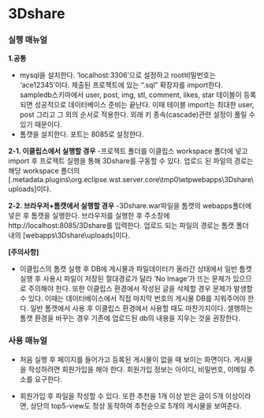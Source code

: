 # 3Dshare

### 실행 매뉴얼

**1.공통**
-	 mysql을 설치한다. ‘localhost:3306’으로 설정하고 root비밀번호는 ‘ace12345’이다. 제출된 프로젝트에 있는 “.sql” 확장자를 import한다. sampledb스키마에서 user, post, img, stl, comment, likes, star 테이블이 등록되면 성공적으로 데이터베이스 준비는 끝난다. 이때 테이블 import는 최대한 user, post 그리고 그 외의 순서로 적용한다. 외래 키 종속(cascade)관련 설정이 풀릴 수 있기 때문이다.
-	 톰캣을 설치한다. 포트는 8085로 설정한다.

**2-1.	이클립스에서 실행할 경우**
-프로젝트 폴더를 이클립스 workspace 폴더에 넣고 import 후 프로젝트 실행을 통해 3Dshare를 구동할 수 있다. 업로드 된 파일의 경로는 해당 workspace 폴더의 [.metadata\.plugins\org.eclipse.wst.server.core\tmp0\wtpwebapps\3Dshare\uploads]이다.

**2-2.	브라우저+톰캣에서 실행할 경우**
-3Dshare.war파일을 톰캣의 webapps폴더에 넣은 후 톰캣을 실행한다.
브라우저를 실행한 후 주소창에 http://localhost:8085/3Dshare를 입력한다. 업로드 되는 파일의 경로는 톰캣 폴더 내의 [webapps\3Dshare\uploads]이다.

**[주의사항]**
- 이클립스의 톰캣 실행 후 DB에 게시물과 파일데이터가 올라간 상태에서 일반 톰캣 실행 후 사용시 파일이 저장된 절대경로가 달라 ‘No Image’가 뜨는 문제가 있으므로 주의해야 한다. 또한 이클립스 환경에서 작성된 글을 삭제할 경우 문제가 발생할 수 있다. 이때는 데이터베이스에서 직접 마지막 번호의 게시물 DB를 지워주어야 한다. 일반 톰캣에서 사용 후 이클립스 환경에서 사용할 때도 마찬가지이다. 샐행하는 톰캣 환경을 바꾸는 경우 기존에 업로드된 db의 내용을 지우는 것을 권장한다.

### 사용 매뉴얼
 
- 처음 실행 후 페이지를 들어가고 등록된 게시물이 없을 때 보이는 화면이다. 게시물을 작성하려면 회원가입을 해야 한다. 회원가입 정보는 아이디, 비밀번호, 이메일 주소를 요구한다. 
 
 
- 회원가입 후 파일을 작성할 수 있다. 또한 추천을 1개 이상 받은 글이 5개 이상이라면, 상단의 top5-view도 정상 동작하여 추천순으로 5개의 게시물을 보여준다.
 





